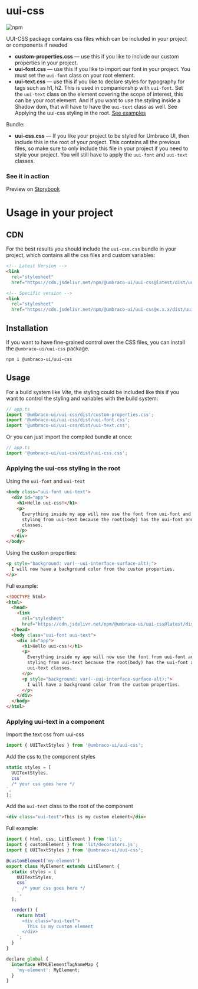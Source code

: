 # uui-css

![npm](https://img.shields.io/npm/v/@umbraco-ui/uui-css?logoColor=%231B264F)

UUI-CSS package contains css files which can be included in your project or components if needed

- **custom-properties.css** — use this if you like to include our custom properties in your project.
- **uui-font.css** — use this if you like to import our font in your project. You must set the `uui-font` class on your root element.
- **uui-text.css** — use this if you like to declare styles for typography for tags such as h1, h2. This is used in companionship with `uui-font`. Set the `uui-text` class on the element covering the scope of interest, this can be your root element. And if you want to use the styling inside a Shadow dom, that will have to have the `uui-text` class as well. See Applying the uui-css styling in the root.
  [See examples](#Usage)

Bundle:

- **uui-css.css** — If you like your project to be styled for Umbraco UI, then include this in the root of your project. This contains all the previous files, so make sure to only include this file in your project if you need to style your project. You will still have to apply the `uui-font` and `uui-text` classes.

### See it in action

Preview on [Storybook](https://uui.umbraco.com/?path=/docs/uui-)

# Usage in your project

## CDN

For the best results you should include the `uui-css.css` bundle in your project, which contains all the css files and custom variables:

```html
<!-- Latest Version -->
<link
  rel="stylesheet"
  href="https://cdn.jsdelivr.net/npm/@umbraco-ui/uui-css@latest/dist/uui-css.css" />

<!-- Specific version -->
<link
  rel="stylesheet"
  href="https://cdn.jsdelivr.net/npm/@umbraco-ui/uui-css@x.x.x/dist/uui-css.css" />
```

## Installation

If you want to have fine-grained control over the CSS files, you can install the `@umbraco-ui/uui-css` package.

```zsh
npm i @umbraco-ui/uui-css
```

## Usage

For a build system like _Vite_, the styling could be included like this if you want to control the styling and variables with the build system:

```ts
// app.ts
import '@umbraco-ui/uui-css/dist/custom-properties.css';
import '@umbraco-ui/uui-css/dist/uui-font.css';
import '@umbraco-ui/uui-css/dist/uui-text.css';
```

Or you can just import the compiled bundle at once:

```ts
// app.ts
import '@umbraco-ui/uui-css/dist/uui-css.css';
```

### Applying the uui-css styling in the root

Using the `uui-font` and `uui-text`

```html
<body class="uui-font uui-text">
  <div id="app">
    <h1>Hello uui-css!</h1>
    <p>
      Everything inside my app will now use the font from uui-font and tag
      styling from uui-text because the root(body) has the uui-font and uui-text
      classes.
    </p>
  </div>
</body>
```

Using the custom properties:

```html
<p style="background: var(--uui-interface-surface-alt);">
  I will now have a background color from the custom properties.
</p>
```

Full example:

```html
<!DOCTYPE html>
<html>
  <head>
    <link
      rel="stylesheet"
      href="https://cdn.jsdelivr.net/npm/@umbraco-ui/uui-css@latest/dist/uui-css.css" />
  </head>
  <body class="uui-font uui-text">
    <div id="app">
      <h1>Hello uui-css!</h1>
      <p>
        Everything inside my app will now use the font from uui-font and tag
        styling from uui-text because the root(body) has the uui-font and
        uui-text classes.
      </p>
      <p style="background: var(--uui-interface-surface-alt);">
        I will have a background color from the custom properties.
      </p>
    </div>
  </body>
</html>
```

### Applying uui-text in a component

Import the text css from uui-css

```js
import { UUITextStyles } from '@umbraco-ui/uui-css';
```

Add the css to the component styles

```js
static styles = [
  UUITextStyles,
  css`
  /* your css goes here */
`,
];
```

Add the `uui-text` class to the root of the component

```html
<div class="uui-text">This is my custom element</div>
```

Full example:

```js
import { html, css, LitElement } from 'lit';
import { customElement } from 'lit/decorators.js';
import { UUITextStyles } from '@umbraco-ui/uui-css';

@customElement('my-element')
export class MyElement extends LitElement {
  static styles = [
    UUITextStyles,
    css`
      /* your css goes here */
    `,
  ];

  render() {
    return html`
      <div class="uui-text">
        This is my custom element
      </div>
    `;
  }
}

declare global {
  interface HTMLElementTagNameMap {
    'my-element': MyElement;
  }
}
```
